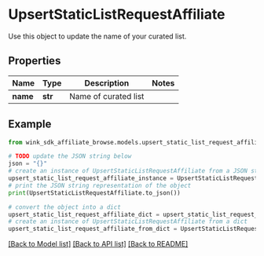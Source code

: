 # UpsertStaticListRequestAffiliate

Use this object to update the name of your curated list.

## Properties

Name | Type | Description | Notes
------------ | ------------- | ------------- | -------------
**name** | **str** | Name of curated list | 

## Example

```python
from wink_sdk_affiliate_browse.models.upsert_static_list_request_affiliate import UpsertStaticListRequestAffiliate

# TODO update the JSON string below
json = "{}"
# create an instance of UpsertStaticListRequestAffiliate from a JSON string
upsert_static_list_request_affiliate_instance = UpsertStaticListRequestAffiliate.from_json(json)
# print the JSON string representation of the object
print(UpsertStaticListRequestAffiliate.to_json())

# convert the object into a dict
upsert_static_list_request_affiliate_dict = upsert_static_list_request_affiliate_instance.to_dict()
# create an instance of UpsertStaticListRequestAffiliate from a dict
upsert_static_list_request_affiliate_from_dict = UpsertStaticListRequestAffiliate.from_dict(upsert_static_list_request_affiliate_dict)
```
[[Back to Model list]](../README.md#documentation-for-models) [[Back to API list]](../README.md#documentation-for-api-endpoints) [[Back to README]](../README.md)


